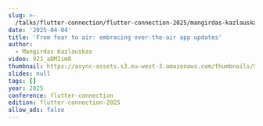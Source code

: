 ```yaml
---
slug: >-
  /talks/flutter-connection/flutter-connection-2025/mangirdas-kazlauskas-from-fear-to-air-embracing-over-the-air-app-updates
date: '2025-04-04'
title: 'From fear to air: embracing over-the-air app updates'
author:
  - Mangirdas Kazlauskas
video: 921_aDMIim8
thumbnail: https://async-assets.s3.eu-west-3.amazonaws.com/thumbnails/921_aDMIim8.jpg
slides: null
tags: []
year: 2025
conference: flutter-connection
edition: flutter-connection-2025
allow_ads: false
---
```

